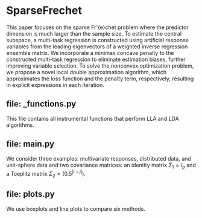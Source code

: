 # SparseFrechet

This paper focuses on the sparse Fr\'{e}chet problem where the predictor dimension is much larger than the sample size. 
To estimate the central subspace, a multi-task regression is constructed using artificial response variables from the leading eigenvectors of a weighted inverse regression ensemble matrix. 
We incorporate a minimax concave penalty to the constructed multi-task regression to eliminate estimation biases, further improving variable selection. 
To solve the nonconvex optimization problem, we propose a novel local double approximation algorithm, which approximates the loss function and the penalty term, respectively, resulting in explicit expressions in each iteration. 

## file: _functions.py
This file contains all instrumental functions that perform LLA and LDA algorithms. 

## file: main.py
We consider three examples: multivariate responses, distributed data, and unit-sphere data and two covariance matrices: an identity matrix $\Sigma_1 = I_p$ and a Toeplitz matrix $\Sigma_2 = (0.5^{|i-j|})$. 

## file: plots.py
We use boxplots and line plots to compare six methods. 
